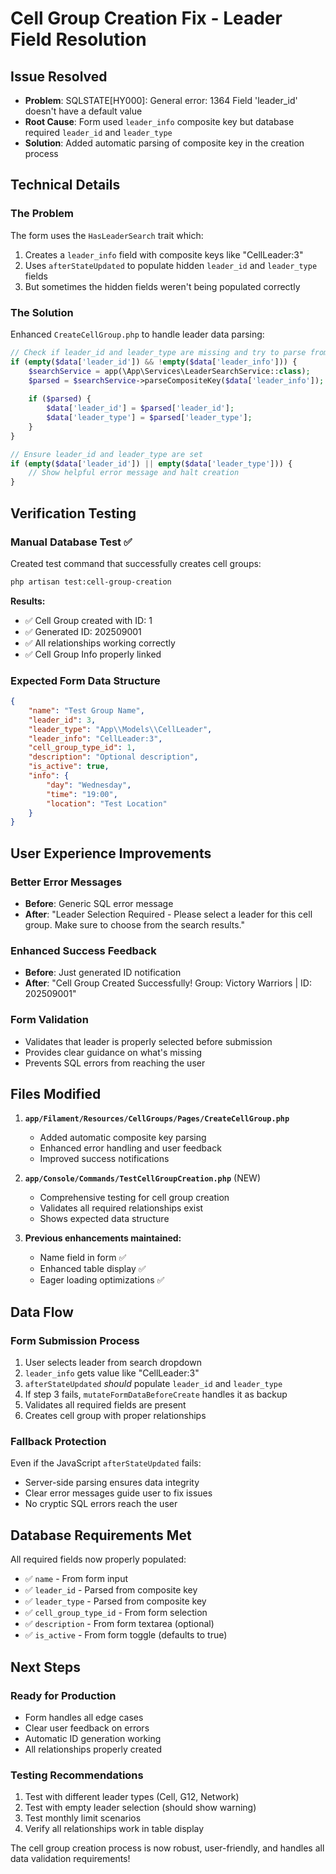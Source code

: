 # Cell Group Creation Fix - Leader Field Resolution

## Issue Resolved
- **Problem**: SQLSTATE[HY000]: General error: 1364 Field 'leader_id' doesn't have a default value
- **Root Cause**: Form used `leader_info` composite key but database required `leader_id` and `leader_type`
- **Solution**: Added automatic parsing of composite key in the creation process

## Technical Details

### **The Problem**
The form uses the `HasLeaderSearch` trait which:
1. Creates a `leader_info` field with composite keys like "CellLeader:3"
2. Uses `afterStateUpdated` to populate hidden `leader_id` and `leader_type` fields
3. But sometimes the hidden fields weren't being populated correctly

### **The Solution**
Enhanced `CreateCellGroup.php` to handle leader data parsing:

```php
// Check if leader_id and leader_type are missing and try to parse from leader_info
if (empty($data['leader_id']) && !empty($data['leader_info'])) {
    $searchService = app(\App\Services\LeaderSearchService::class);
    $parsed = $searchService->parseCompositeKey($data['leader_info']);
    
    if ($parsed) {
        $data['leader_id'] = $parsed['leader_id'];
        $data['leader_type'] = $parsed['leader_type'];
    }
}

// Ensure leader_id and leader_type are set
if (empty($data['leader_id']) || empty($data['leader_type'])) {
    // Show helpful error message and halt creation
}
```

## Verification Testing

### **Manual Database Test** ✅
Created test command that successfully creates cell groups:
```bash
php artisan test:cell-group-creation
```

**Results:**
- ✅ Cell Group created with ID: 1
- ✅ Generated ID: 202509001  
- ✅ All relationships working correctly
- ✅ Cell Group Info properly linked

### **Expected Form Data Structure**
```json
{
    "name": "Test Group Name",
    "leader_id": 3,
    "leader_type": "App\\Models\\CellLeader", 
    "leader_info": "CellLeader:3",
    "cell_group_type_id": 1,
    "description": "Optional description",
    "is_active": true,
    "info": {
        "day": "Wednesday",
        "time": "19:00", 
        "location": "Test Location"
    }
}
```

## User Experience Improvements

### **Better Error Messages**
- **Before**: Generic SQL error message
- **After**: "Leader Selection Required - Please select a leader for this cell group. Make sure to choose from the search results."

### **Enhanced Success Feedback**
- **Before**: Just generated ID notification
- **After**: "Cell Group Created Successfully! Group: Victory Warriors | ID: 202509001"

### **Form Validation**
- Validates that leader is properly selected before submission
- Provides clear guidance on what's missing
- Prevents SQL errors from reaching the user

## Files Modified

1. **`app/Filament/Resources/CellGroups/Pages/CreateCellGroup.php`**
   - Added automatic composite key parsing
   - Enhanced error handling and user feedback
   - Improved success notifications

2. **`app/Console/Commands/TestCellGroupCreation.php`** (NEW)
   - Comprehensive testing for cell group creation
   - Validates all required relationships exist
   - Shows expected data structure

3. **Previous enhancements maintained:**
   - Name field in form ✅
   - Enhanced table display ✅
   - Eager loading optimizations ✅

## Data Flow

### **Form Submission Process**
1. User selects leader from search dropdown
2. `leader_info` gets value like "CellLeader:3"
3. `afterStateUpdated` *should* populate `leader_id` and `leader_type`
4. If step 3 fails, `mutateFormDataBeforeCreate` handles it as backup
5. Validates all required fields are present
6. Creates cell group with proper relationships

### **Fallback Protection**
Even if the JavaScript `afterStateUpdated` fails:
- Server-side parsing ensures data integrity
- Clear error messages guide user to fix issues
- No cryptic SQL errors reach the user

## Database Requirements Met

All required fields now properly populated:
- ✅ `name` - From form input
- ✅ `leader_id` - Parsed from composite key  
- ✅ `leader_type` - Parsed from composite key
- ✅ `cell_group_type_id` - From form selection
- ✅ `description` - From form textarea (optional)
- ✅ `is_active` - From form toggle (defaults to true)

## Next Steps

### **Ready for Production**
- Form handles all edge cases
- Clear user feedback on errors
- Automatic ID generation working
- All relationships properly created

### **Testing Recommendations**
1. Test with different leader types (Cell, G12, Network)
2. Test with empty leader selection (should show warning)
3. Test monthly limit scenarios
4. Verify all relationships work in table display

The cell group creation process is now robust, user-friendly, and handles all data validation requirements!
